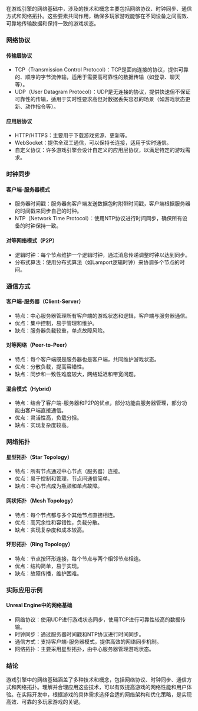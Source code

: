 在游戏引擎的网络基础中，涉及的技术和概念主要包括网络协议、时钟同步、通信方式和网络拓扑。这些要素共同作用，确保多玩家游戏能够在不同设备之间高效、可靠地传输数据和保持一致的游戏状态。

### 网络协议

#### 传输层协议
- TCP（Transmission Control Protocol）：TCP是面向连接的协议，提供可靠的、顺序的字节流传输，适用于需要高可靠性的数据传输（如登录、聊天等）。
- UDP（User Datagram Protocol）：UDP是无连接的协议，提供快速但不保证可靠性的传输，适用于实时性要求高但对数据丢失容忍的场景（如游戏状态更新、动作指令等）。

#### 应用层协议
- HTTP/HTTPS：主要用于下载游戏资源、更新等。
- WebSocket：提供全双工通信，可以保持长连接，适用于实时通信。
- 自定义协议：许多游戏引擎会设计自定义的应用层协议，以满足特定的游戏需求。

### 时钟同步

#### 客户端-服务器模式
- 服务器时间戳：服务器向客户端发送数据包时附带时间戳，客户端根据服务器的时间戳来同步自己的时钟。
- NTP（Network Time Protocol）：使用NTP协议进行时间同步，确保所有设备的时钟保持一致。

#### 对等网络模式（P2P）
- 逻辑时钟：每个节点维护一个逻辑时钟，通过消息传递调整时钟以达到同步。
- 分布式算法：使用分布式算法（如Lamport逻辑时钟）来协调多个节点的时间。

### 通信方式

#### 客户端-服务器（Client-Server）
- 特点：中心服务器管理所有客户端的游戏状态和逻辑，客户端与服务器通信。
- 优点：集中控制，易于管理和维护。
- 缺点：服务器负载较重，单点故障风险。

#### 对等网络（Peer-to-Peer）
- 特点：每个客户端既是服务器也是客户端，共同维护游戏状态。
- 优点：分散负载，提高容错性。
- 缺点：同步和一致性难度较大，网络延迟和带宽问题。

#### 混合模式（Hybrid）
- 特点：结合了客户端-服务器和P2P的优点，部分功能由服务器管理，部分功能由客户端直接通信。
- 优点：灵活性高，负载分担。
- 缺点：实现复杂度较高。

### 网络拓扑

#### 星型拓扑（Star Topology）
- 特点：所有节点通过中心节点（服务器）连接。
- 优点：易于控制和管理，节点间通信简单。
- 缺点：中心节点成为瓶颈和单点故障。

#### 网状拓扑（Mesh Topology）
- 特点：每个节点都与多个其他节点直接相连。
- 优点：高冗余性和容错性，负载分散。
- 缺点：实现复杂度和成本较高。

#### 环形拓扑（Ring Topology）
- 特点：节点按环形连接，每个节点与两个相邻节点相连。
- 优点：结构简单，易于实现。
- 缺点：故障传播，维护困难。

### 实际应用示例

#### Unreal Engine中的网络基础
- 网络协议：使用UDP进行游戏状态同步，使用TCP进行可靠性较高的数据传输。
- 时钟同步：通过服务器时间戳和NTP协议进行时间同步。
- 通信方式：支持客户端-服务器模式，提供高效的网络同步机制。
- 网络拓扑：主要采用星型拓扑，由中心服务器管理游戏状态。

### 结论

游戏引擎中的网络基础涵盖了多种技术和概念，包括网络协议、时钟同步、通信方式和网络拓扑。理解并合理应用这些技术，可以有效提高游戏的网络性能和用户体验。在实际开发中，根据游戏的具体需求选择合适的网络架构和优化策略，是实现高效、可靠的多玩家游戏的关键。
